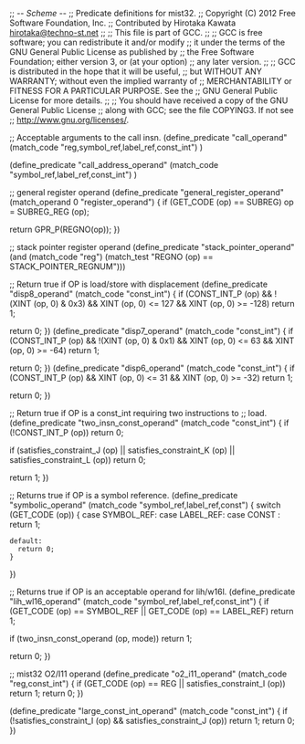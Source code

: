 ;; -*- Scheme -*-
;; Predicate definitions for mist32.
;; Copyright (C) 2012 Free Software Foundation, Inc.
;; Contributed by Hirotaka Kawata <hirotaka@techno-st.net>
;;
;; This file is part of GCC.
;;
;; GCC is free software; you can redistribute it and/or modify
;; it under the terms of the GNU General Public License as published by
;; the Free Software Foundation; either version 3, or (at your option)
;; any later version.
;;
;; GCC is distributed in the hope that it will be useful,
;; but WITHOUT ANY WARRANTY; without even the implied warranty of
;; MERCHANTABILITY or FITNESS FOR A PARTICULAR PURPOSE.  See the
;; GNU General Public License for more details.
;;
;; You should have received a copy of the GNU General Public License
;; along with GCC; see the file COPYING3.  If not see
;; <http://www.gnu.org/licenses/>.


;; Acceptable arguments to the call insn.
(define_predicate "call_operand"
  (match_code "reg,symbol_ref,label_ref,const_int")
)

(define_predicate "call_address_operand"
  (match_code "symbol_ref,label_ref,const_int")
)

;; general register operand
(define_predicate "general_register_operand"
  (match_operand 0 "register_operand")
{
  if (GET_CODE (op) == SUBREG)
    op = SUBREG_REG (op);

  return GPR_P(REGNO(op));
})

;; stack pointer register operand
(define_predicate "stack_pointer_operand"
  (and (match_code "reg")
       (match_test "REGNO (op) == STACK_POINTER_REGNUM")))

;; Return true if OP is load/store with displacement
(define_predicate "disp8_operand"
  (match_code "const_int")
{
  if (CONST_INT_P (op)
      && !(XINT (op, 0) & 0x3)
      && XINT (op, 0) <= 127
      && XINT (op, 0) >= -128)
    return 1;

   return 0;
})
(define_predicate "disp7_operand"
  (match_code "const_int")
{
  if (CONST_INT_P (op)
      && !(XINT (op, 0) & 0x1)
      && XINT (op, 0) <= 63
      && XINT (op, 0) >= -64)
    return 1;

   return 0;
})
(define_predicate "disp6_operand"
  (match_code "const_int")
{
  if (CONST_INT_P (op)
      && XINT (op, 0) <= 31
      && XINT (op, 0) >= -32)
    return 1;

   return 0;
})

;; Return true if OP is a const_int requiring two instructions to
;; load.
(define_predicate "two_insn_const_operand"
  (match_code "const_int")
{
  if (!CONST_INT_P (op))
    return 0;

  if (satisfies_constraint_J (op)
      || satisfies_constraint_K (op)
      || satisfies_constraint_L (op))
    return 0;

  return 1;
})

;; Returns true if OP is a symbol reference.
(define_predicate "symbolic_operand"
  (match_code "symbol_ref,label_ref,const")
{
  switch (GET_CODE (op))
    {
    case SYMBOL_REF:
    case LABEL_REF:
    case CONST :
      return 1;

    default:
      return 0;
    }
})

;; Returns true if OP is an acceptable operand for lih/w16l.
(define_predicate "lih_wl16_operand"
  (match_code "symbol_ref,label_ref,const_int")
{
  if (GET_CODE (op) == SYMBOL_REF
      || GET_CODE (op) == LABEL_REF)
    return 1;

  if (two_insn_const_operand (op, mode))
    return 1;

  return 0;
})

;; mist32 O2/I11 operand
(define_predicate "o2_i11_operand"
  (match_code "reg,const_int")
{
  if (GET_CODE (op) == REG || satisfies_constraint_I (op))
    return 1;
  return 0;
})

(define_predicate "large_const_int_operand"
  (match_code "const_int")
{
  if (!satisfies_constraint_I (op) && satisfies_constraint_J (op))
    return 1;
  return 0;
})

